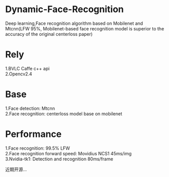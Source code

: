 # Dynamic-Face-Recognition
Deep learning,Face recognition algorithm based on Mobilenet and Mtcnn(LFW 95%, Mobilenet-based face recognition model is superior to the accuracy of the original centerloss paper)

# Rely
1.BVLC Caffe c++ api  
2.Opencv2.4 

# Base
1.Face detection: Mtcnn  
2.Face recognition: centerloss model base on mobilenet 

# Performance
1.Face recognition: 99.5% LFW  
2.Face recognition forward speed: Movidius NCS1 45ms/img  
3.Nvidia-tk1: Detection and recognition 80ms/frame  

近期开源...
